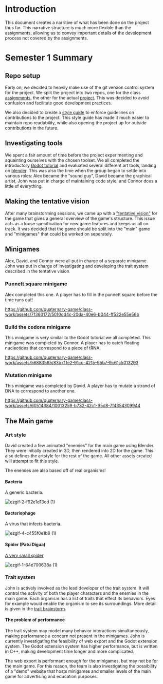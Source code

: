 # Introduction
This document creates a narritive of what has been done on the project thus far. This narrative structure is much more flexible than the assignments,
allowing us to convey important details of the development process not covered by the assignments.
# Semester 1 Summary
## Repo setup
Early on, we decided to heavily make use of the git version control system for the project.
We split the project into two repos, one for the class [assignments](https://github.com/quaternary-game/class-work), 
the other for the actual [project](https://github.com/quaternary-game/quaternary). This was decided to avoid confusion and facilitate good development practices.

We also decided to create a [style guide](https://github.com/quaternary-game/quaternary/blob/main/CONTRIBUTING.md) to enforce guidelines on contributions to the project.
This style guide has made it much easier to maintain repo readability, while also opening the project up for outside contributions in the future.
## Investigating tools
We spent a fair amount of time before the project experimenting and aquainting ourselves with the chosen toolset. 
We all completed the introductory [Godot tutorial](https://docs.godotengine.org/en/stable/getting_started/first_2d_game/index.html) 
and evaluated several different art tools, landing on [blender](https://www.blender.org/). This was also the time when the group began to settle into
various roles: Alex became the "sound guy", David became the graphical artist, John was put in charge of maintaining code style, and Connor does a little of everything.

## Making the tentative vision
After many brainstorming sessions, we came up with a ["tentative vision"](https://github.com/quaternary-game/quaternary/issues/1) 
for the game that gives a general overview of the game's structure. This issue acts as a loose specification for new game features and keeps us all on track.
It was decided that the game should be split into the "main" game and "minigames" that could be worked on seperately. 

## Minigames
Alex, David, and Connor were all put in charge of a separate minigame. John was put in charge of investigating and developing the trait system described in the tentative vision.

### Punnett square minigame
Alex completed this one. A player has to fill in the punnett square before the time runs out! 

https://github.com/quaternary-game/class-work/assets/71360172/5010cd4c-20da-40e6-b044-ff522e55e56b

### Build the codons minigame
This minigame is very similar to the Godot tutorial we all completed. This minigame was completed by Connor.
A player has to catch floating nucleotides that correspond to a piece of tRNA.

https://github.com/quaternary-game/class-work/assets/56883585/83b711e2-91cc-4215-95b7-9c61c5013293

### Mutation minigame
This minigame was completed by David. A player has to mutate a strand of DNA to correspond to another one.

https://github.com/quaternary-game/class-work/assets/60514384/10013259-b732-42c1-95d8-7f4354309944

## The Main game
### Art style
David created a few animated "enemies" for the main game using Blender. They were initially created in 3D, then rendered into 2D for the game.  This also defines the artstyle for the rest of the game.
All other assets created will attempt to fit this style.

The enemies are also based off of real organisms!
#### Bacteria
A generic bacteria.

![ezgif-2-f92e1d13cd (1)](https://github.com/quaternary-game/class-work/assets/60514384/2261427e-95c7-496a-8296-b51da9e49ef7)

#### Bacteriophage
A virus that infects bacteria.

![ezgif-4-c455f0e1b9 (1)](https://github.com/quaternary-game/class-work/assets/60514384/f7f5a437-a8f1-4b0a-8880-a8c31d5fea53)

#### Spider (Patu Digua)
[A very small spider](https://en.wikipedia.org/wiki/Patu_digua)

![ezgif-1-64d700638a (1)](https://github.com/quaternary-game/class-work/assets/60514384/76e976a2-4dc2-452d-be30-56d2cdc19325)


### Trait system
John is actively involved as the lead developer of the trait system. It will control the activity of both the player characters and the enemies in the main game. Each organism has a list of traits that effect its behaviors.
Eyes for example would enable the organism to see its surroundings. More detail is given in the [trait brainstorm](https://github.com/quaternary-game/quaternary/issues/3).

#### The problem of performance
The trait system may model many behavior interactions simultaneously, making performance a concern not present in the minigames. 
John is currently investigating the feasibility of web export and the Godot extension system. The Godot extension system has higher performance,
but is written in C++, making development time longer and more complicated. 

The web export is performant enough for the minigames, but may not be for the main game. For this reason, the team is also investigating the possibility of a 
"demo" website that hosts minigames and smaller levels of the main game for advertising and education purposes.
